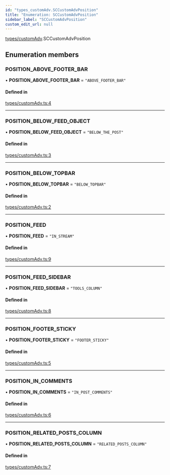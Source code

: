 ```yaml
---
id: "types_customAdv.SCCustomAdvPosition"
title: "Enumeration: SCCustomAdvPosition"
sidebar_label: "SCCustomAdvPosition"
custom_edit_url: null
---
```


[types/customAdv](../modules/types_customAdv).SCCustomAdvPosition

## Enumeration members

### POSITION\_ABOVE\_FOOTER\_BAR

• **POSITION\_ABOVE\_FOOTER\_BAR** = `"ABOVE_FOOTER_BAR"`

#### Defined in

[types/customAdv.ts:4](https://github.com/selfcommunity/community-ui/blob/80e4c04/packages/sc-core/src/types/customAdv.ts#L4)

___

### POSITION\_BELOW\_FEED\_OBJECT

• **POSITION\_BELOW\_FEED\_OBJECT** = `"BELOW_THE_POST"`

#### Defined in

[types/customAdv.ts:3](https://github.com/selfcommunity/community-ui/blob/80e4c04/packages/sc-core/src/types/customAdv.ts#L3)

___

### POSITION\_BELOW\_TOPBAR

• **POSITION\_BELOW\_TOPBAR** = `"BELOW_TOPBAR"`

#### Defined in

[types/customAdv.ts:2](https://github.com/selfcommunity/community-ui/blob/80e4c04/packages/sc-core/src/types/customAdv.ts#L2)

___

### POSITION\_FEED

• **POSITION\_FEED** = `"IN_STREAM"`

#### Defined in

[types/customAdv.ts:9](https://github.com/selfcommunity/community-ui/blob/80e4c04/packages/sc-core/src/types/customAdv.ts#L9)

___

### POSITION\_FEED\_SIDEBAR

• **POSITION\_FEED\_SIDEBAR** = `"TOOLS_COLUMN"`

#### Defined in

[types/customAdv.ts:8](https://github.com/selfcommunity/community-ui/blob/80e4c04/packages/sc-core/src/types/customAdv.ts#L8)

___

### POSITION\_FOOTER\_STICKY

• **POSITION\_FOOTER\_STICKY** = `"FOOTER_STICKY"`

#### Defined in

[types/customAdv.ts:5](https://github.com/selfcommunity/community-ui/blob/80e4c04/packages/sc-core/src/types/customAdv.ts#L5)

___

### POSITION\_IN\_COMMENTS

• **POSITION\_IN\_COMMENTS** = `"IN_POST_COMMENTS"`

#### Defined in

[types/customAdv.ts:6](https://github.com/selfcommunity/community-ui/blob/80e4c04/packages/sc-core/src/types/customAdv.ts#L6)

___

### POSITION\_RELATED\_POSTS\_COLUMN

• **POSITION\_RELATED\_POSTS\_COLUMN** = `"RELATED_POSTS_COLUMN"`

#### Defined in

[types/customAdv.ts:7](https://github.com/selfcommunity/community-ui/blob/80e4c04/packages/sc-core/src/types/customAdv.ts#L7)
